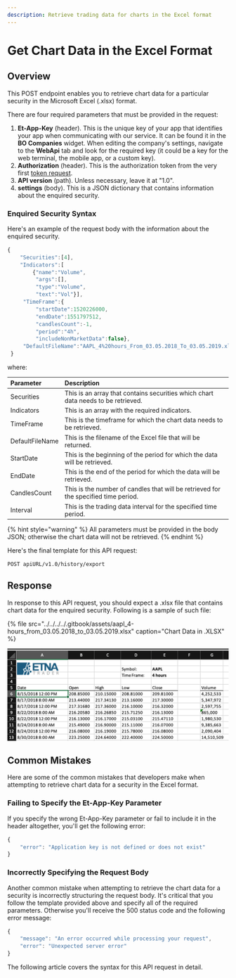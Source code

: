 ```yaml
---
description: Retrieve trading data for charts in the Excel format
---
```


# Get Chart Data in the Excel Format

## Overview

This POST endpoint enables you to retrieve chart data for a particular security in the Microsoft Excel \(.xlsx\) format.

There are four required parameters that must be provided in the request:

1. **Et-App-Key** \(header\). This is the unique key of your app that identifies your app when communicating with our service. It can be found it in the **BO Companies** widget. When editing the company's settings, navigate to the **WebApi** tab and look for the required key \(it could be a key for the web terminal, the mobile app, or a custom key\).
2. **Authorization** \(header\). This is the authorization token from the very first [token request]().
3. **API version** \(path\). Unless necessary, leave it at "1.0".
4. **settings** \(body\). This is a JSON dictionary that contains information about the enquired security.

### Enquired Security Syntax

Here's an example of the request body with the information about the enquired security.

```javascript
{
    "Securities":[4],
    "Indicators":[
        {"name":"Volume",
         "args":[],
         "type":"Volume",
         "text":"Vol"}],
     "TimeFrame":{
         "startDate":1520226000,
         "endDate":1551797512,
         "candlesCount":-1,
         "period":"4h",
         "includeNonMarketData":false},
     "DefaultFileName":"AAPL_4%20hours_From_03.05.2018_To_03.05.2019.xlsx"
 }
```

where:

| Parameter | Description |
| :--- | :--- |
| Securities | This is an array that contains securities which chart data needs to be retrieved. |
| Indicators | This is an array with the required indicators. |
| TimeFrame | This is the timeframe for which the chart data needs to be retrieved. |
| DefaultFileName | This is the filename of the Excel file that will be returned. |
| StartDate | This is the beginning of the period for which the data will be retrieved. |
| EndDate | This is the end of the period for which the data will be retrieved. |
| CandlesCount | This is the number of candles that will be retrieved for the specified time period. |
| Interval | This is the trading data interval for the specified time period. |

{% hint style="warning" %}
All parameters must be provided in the body JSON; otherwise the chart data will not be retrieved.
{% endhint %}

Here's the final template for this API request:

```text
POST apiURL/v1.0/history/export
```

## Response

In response to this API request, you should expect a .xlsx file that contains chart data for the enquired security. Following is a sample of such file:

{% file src="../../../../.gitbook/assets/aapl\_4-hours\_from\_03.05.2018\_to\_03.05.2019.xlsx" caption="Chart Data in .XLSX" %}

![](../../../../.gitbook/assets/screenshot-2019-03-05-at-18.11.37.png)

## Common Mistakes

Here are some of the common mistakes that developers make when attempting to retrieve chart data for a security in the Excel format.

### Failing to Specify the Et-App-Key Parameter

If you specify the wrong Et-App-Key parameter or fail to include it in the header altogether, you'll get the following error:

```javascript
{
    "error": "Application key is not defined or does not exist"
}
```

### Incorrectly Specifying the Request Body

Another common mistake when attempting to retrieve the chart data for a security is incorrectly structuring the request body. It's critical that you follow the template provided above and specify all of the required parameters. Otherwise you'll receive the 500 status code and the following error message:

```javascript
{
    "message": "An error occurred while processing your request",
    "error": "Unexpected server error"
}
```

The following article covers the syntax for this API request in detail.

